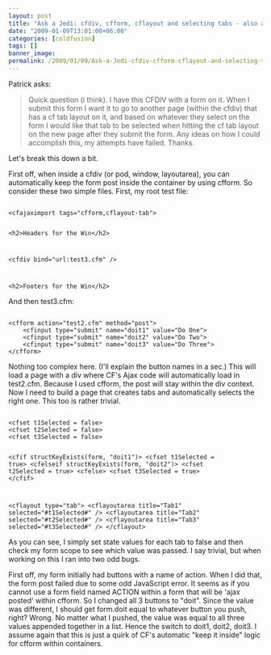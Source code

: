 ```yaml
---
layout: post
title: "Ask a Jedi: cfdiv, cfform, cflayout and selecting tabs - also a new bug?"
date: "2009-01-09T13:01:00+06:00"
categories: [coldfusion]
tags: []
banner_image: 
permalink: /2009/01/09/Ask-a-Jedi-cfdiv-cfform-cflayout-and-selecting-tabs-also-a-new-bug
---
```


Patrick asks:

<blockquote>
Quick question (i think). I have this CFDIV with a form on it. When I submit this form I want it to go to another page (within the cfdiv) that has a cf tab layout on it, and based on whatever they select on the form I would like that tab to be selected when hitting the cf tab layout on the new page after they submit the form. Any ideas on how I could accomplish this, my attempts have failed. Thanks.
</blockquote>

Let's break this down a bit.
<!--more-->
First off, when inside a cfdiv (or pod, window, layoutarea), you can automatically keep the form post inside the container by using cfform. So consider these two simple files. First, my root test file:

<code>
&lt;cfajaximport tags="cfform,cflayout-tab"&gt;

&lt;h2&gt;Headers for the Win&lt;/h2&gt;

&lt;cfdiv bind="url:test3.cfm" /&gt;

&lt;h2&gt;Footers for the Win&lt;/h2&gt;
</code>

And then test3.cfm:

<code>
&lt;cfform action="test2.cfm" method="post"&gt;
	&lt;cfinput type="submit" name="doit1" value="Do One"&gt;
	&lt;cfinput type="submit" name="doit2" value="Do Two"&gt;
	&lt;cfinput type="submit" name="doit3" value="Do Three"&gt;
&lt;/cfform&gt;
</code>

Nothing too complex here. (I'll explain the button names in a sec.) This will load a page with a div where CF's Ajax code will automatically load in test2.cfm. Because I used cfform, the post will stay within the div context. Now I need to build a page that creates tabs and automatically selects the right one. This too is rather trivial.

<code>
&lt;cfset t1Selected = false&gt;
&lt;cfset t2Selected = false&gt;
&lt;cfset t3Selected = false&gt;

&lt;cfif structKeyExists(form, "doit1")&gt;
	&lt;cfset t1Selected = true&gt; 
&lt;cfelseif structKeyExists(form, "doit2")&gt;
	&lt;cfset t2Selected = true&gt;
&lt;cfelse&gt;
	&lt;cfset t3Selected = true&gt;
&lt;/cfif&gt;

&lt;cflayout type="tab"&gt;
	&lt;cflayoutarea title="Tab1" selected="#t1Selected#" /&gt;
	&lt;cflayoutarea title="Tab2" selected="#t2Selected#" /&gt;
	&lt;cflayoutarea title="Tab3" selected="#t3Selected#" /&gt;
&lt;/cflayout&gt;
</code>

As you can see, I simply set state values for each tab to false and then check my form scope to see which value was passed. I say trivial, but when working on this I ran into two odd bugs.

First off, my form initially had buttons with a name of action. When I did that, the form post failed due to some odd JavaScript error. It seems as if you cannot use a form field named ACTION within a form that will be 'ajax posted' within cfform. So I changed all 3 buttons to "doit". Since the value was different, I should get form.doit equal to whatever button you push, right? Wrong. No matter what I pushed, the value was equal to all three values appended together in a list. Hence the switch to doit1, doit2, doit3. I assume again that this is just a quirk of CF's automatic "keep it inside" logic for cfform within containers.